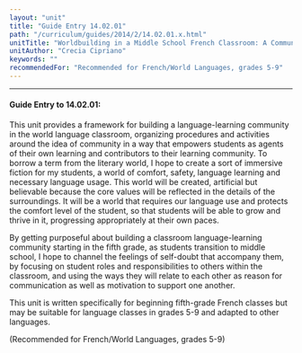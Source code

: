 ```yaml
---
layout: "unit"
title: "Guide Entry 14.02.01"
path: "/curriculum/guides/2014/2/14.02.01.x.html"
unitTitle: "Worldbuilding in a Middle School French Classroom: A Community-Based, Communication-Focused Structure for Meaningful Language Learning"
unitAuthor: "Crecia Cipriano"
keywords: ""
recommendedFor: "Recommended for French/World Languages, grades 5-9"
---
```

<body>
<hr/>
 <h4>
  Guide Entry to 14.02.01:
 </h4>
 <p>
  This unit provides a framework for building a language-learning community in the world language classroom, organizing procedures and activities around the idea of community in a way that empowers students as agents of their own learning and contributors to their learning community. To borrow a term from the literary world, I hope to create a sort of immersive fiction for my students, a world of comfort, safety, language learning and necessary language usage. This world will be created, artificial but believable because the core values will be reflected in the details of the surroundings. It will be a world that requires our language use and protects the comfort level of the student, so that students will be able to grow and thrive in it, progressing appropriately at their own paces.
 </p>
<p>
  By getting purposeful about building a classroom language-learning community starting in the fifth grade, as students transition to middle school, I hope to channel the feelings of self-doubt that accompany them, by focusing on student roles and responsibilities to others within the classroom, and using the ways they will relate to each other as reason for communication as well as motivation to support one another.
 </p>
<p>
  This unit is written specifically for beginning fifth-grade French classes but may be suitable for language classes in grades 5-9 and adapted to other languages.
 </p>
<p>
  (Recommended for French/World Languages, grades 5-9)
  <b>
  </b>
 </p>




</body>